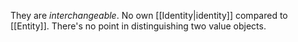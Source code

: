 They are *interchangeable*.
No own [[Identity|identity]] compared to [[Entity]]. There's no point in distinguishing two value objects.

